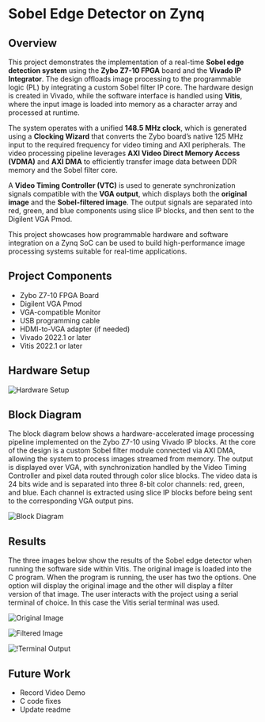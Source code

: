 # Sobel Edge Detector on Zynq

## Overview
This project demonstrates the implementation of a real-time **Sobel edge detection system** using the **Zybo Z7-10 FPGA** board and the **Vivado IP Integrator**. The design offloads image processing to the programmable logic (PL) by integrating a custom Sobel filter IP core. The hardware design is created in Vivado, while the software interface is handled using **Vitis**, where the input image is loaded into memory as a character array and processed at runtime.

The system operates with a unified **148.5 MHz clock**, which is generated using a **Clocking Wizard** that converts the Zybo board’s native 125 MHz input to the required frequency for video timing and AXI peripherals. The video processing pipeline leverages **AXI Video Direct Memory Access (VDMA)** and **AXI DMA** to efficiently transfer image data between DDR memory and the Sobel filter core.

A **Video Timing Controller (VTC)** is used to generate synchronization signals compatible with the **VGA output**, which displays both the **original image** and the **Sobel-filtered image**. The output signals are separated into red, green, and blue components using slice IP blocks, and then sent to the Digilent VGA Pmod.

This project showcases how programmable hardware and software integration on a Zynq SoC can be used to build high-performance image processing systems suitable for real-time applications.


## Project Components
- Zybo Z7-10 FPGA Board
- Digilent VGA Pmod
- VGA-compatible Monitor
- USB programming cable
- HDMI-to-VGA adapter (if needed)
- Vivado 2022.1 or later
- Vitis 2022.1 or later

## Hardware Setup 

![Hardware Setup](./screenshots/physical_setup.jpg)


## Block Diagram

The block diagram below shows a hardware-accelerated image processing pipeline implemented on the Zybo Z7-10 using Vivado IP blocks. At the core of the design is a custom Sobel filter module connected via AXI DMA, allowing the system to process images streamed from memory. The output is displayed over VGA, with synchronization handled by the Video Timing Controller and pixel data routed through color slice blocks. The video data is 24 bits wide and is separated into three 8-bit color channels: red, green, and blue. Each channel is extracted using slice IP blocks before being sent to the corresponding VGA output pins.

![Block Diagram](./screenshots/sobel_block_diagram.png)

## Results 

The three images below show the results of the Sobel edge detector when running the software side within Vitis.  The original image is loaded into the C program.  When the program is running, the user has two the options.  One option will display the original image and the other will display a filter version of that image.  The user interacts with the project using a serial terminal of choice.  In this case the Vitis serial terminal was used.  

![Original Image](./screenshots/original_image.jpg)

![Filtered Image](./screenshots/filtered_image.png)

![!Terminal Output](./screenshots/terminal_output.png)

## Future Work
- Record Video Demo
- C code fixes
- Update readme

